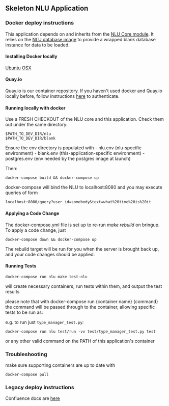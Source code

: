 ## Skeleton NLU Application

### Docker deploy instructions

This application depends on and inherits from the [NLU Core module](https://github.com/iAmPlus/nlu). It relies on the [NLU database image](https://github.com/iAmPlus/nlu-postgres-docker) to provide a wrapped blank database instance for data to be loaded.

#### Installing Docker locally

[Ubuntu](https://docs.docker.com/engine/installation/linux/docker-ce/ubuntu/)
[OSX](https://www.docker.com/docker-mac)

#### Quay.io

Quay.io is our container repository. If you haven't used docker and Quay.io locally before, follow instructions [here](https://iamplus.atlassian.net/wiki/spaces/NE/pages/108958457/Docker+Setup) to authenticate.

#### Running locally with docker

Use a FRESH CHECKOUT of the NLU core and this application. Check them out under the same directory:

```
$PATH_TO_DEV_DIR/nlu
$PATH_TO_DEV_DIR/blank
```

Ensure the env directory is populated with
    - nlu.env (nlu-specific environment)
    - blank.env (this-application-specific environment)
    - postgres.env (env needed by the postgres image at launch)

Then:

```docker-compose build && docker-compose up```

docker-compose will bind the NLU to localhost:8080 and you may execute queries of form

```localhost:8080/query?user_id=somebody&text=what%20time%20is%20it```

#### Applying a Code Change

The docker-compose.yml file is set up to re-run *make rebuild* on bringup. To apply a code change, just

```docker-compose down && docker-compose up```

The rebuild target will be run for you when the server is brought back up, and your code changes should be applied.

#### Running Tests

```docker-compose run nlu make test-nlu```

will create necessary containers, run tests within them, and output the test results

please note that with docker-compose run {container name} {command} the command will be passed through to the container, allowing specific tests to be run as:

e.g. to run just `type_manager_test.py`:

```docker-compose run nlu test/run -vv test/type_manager_test.py test```

or any other valid command on the PATH of this application's container

### Troubleshooting

make sure supporting containers are up to date with

```docker-compose pull```

### Legacy deploy instructions

Confluence docs are [here](https://iamplus.atlassian.net/wiki/display/NE/NLU+build+process)
